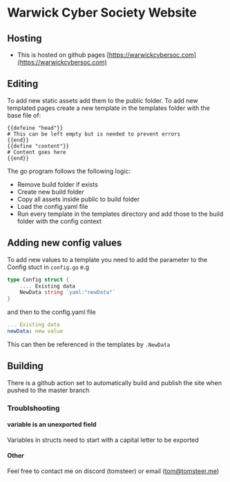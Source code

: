# Warwick Cyber Society Website

## Hosting
- This is hosted on github pages
[https://warwickcybersoc.com](https://warwickcybersoc.com)

## Editing
To add new static assets add them to the public folder.
To add new templated pages create a new template in the templates folder with the base file of:
```template
{{defeine "head"}}
# This can be left empty but is needed to prevent errors
{{end}}
{{define "content"}}
# Content goes here
{{end}}
```

The go program follows the following logic:
- Remove build folder if exists
- Create new build folder
- Copy all assets inside public to build folder
- Load the config.yaml file
- Run every template in the templates directory and add those to the build folder with the config context

## Adding new config values
To add new values to a template you need to add the parameter to the Config stuct in `config.go` e.g
```go
type Config struct {
    .... Existing data
    NewData string `yaml:"newData"`
}
```
and then to the config.yaml file
```yaml
... Existing data
newData: new value
```

This can then be referenced in the templates by `.NewData`

## Building
There is a github action set to automatically build and publish the site when pushed to the master branch


### Troublshooting
#### variable is an unexported field
Variables in structs need to start with a capital letter to be exported


#### Other
Feel free to contact me on discord (tomsteer) or email (tom@tomsteer.me)

